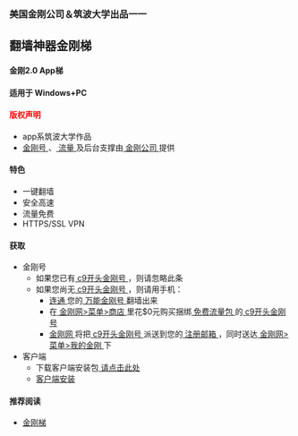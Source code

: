 ### 美国金刚公司＆筑波大学出品一一
## 翻墙神器金刚梯
#### 金刚2.0 App梯
#### 适用于 Windows+PC

#### <font color="Red">版权声明 </font>
- app系筑波大学作品
- [ 金刚号 ](https://a2zitpro.github.io/web/kkid)、[ 流量 ](https://a2zitpro.github.io/web/kkdatatraffic)及后台支撑由[ 金刚公司 ](https://a2zitpro.github.io/web/a2zitpro)提供

#### 特色
- 一键翻墙
- 安全高速  
- 流量免费
- HTTPS/SSL VPN

#### 获取

- 金刚号
  - 如果您已有[ c9开头金刚号 ](https://a2zitpro.github.io/web/singlepurposekkid)，则请忽略此条
  - 如果您尚无[ c9开头金刚号 ](https://a2zitpro.github.io/web/singlepurposekkid)，则请用手机：
    - [ 连通 ](https://a2zitpro.github.io/web/usageofkkid)您的[ 万能金刚号 ](https://a2zitpro.github.io/web/multipurposekkid)翻墙出来
    - 在[ 金刚网>菜单>商店 ](https://www.atozitpro.net/zh/shop/) 里花$0元购买捆绑[ 免费流量包 ](https://a2zitpro.github.io/web/kkdatatrafficfree)的[ c9开头金刚号 ](https://a2zitpro.github.io/web/singlepurposekkid)
    - [ 金刚网 ](https://a2zitpro.github.io/web/kksitecn)将把[ c9开头金刚号 ](https://a2zitpro.github.io/web/singlepurposekkid)派送到您的[ 注册邮箱 ](https://a2zitpro.github.io/web/emailaddressforregonkksitecn)，同时送达[ 金刚网>菜单>我的金刚 ](https://www.atozitpro.net/zh/my-account)下
- 客户端
  - 下载客户端安装包[ 请点击此处 ](https://github.com/SoftEtherVPN/SoftEtherVPN_Stable/releases/download/v4.28-9669-beta/softether-vpnclient-v4.28-9669-beta-2018.09.11-windows-x86_x64-intel.exe) 
  - [ 客户端安装 ](https://a2zitpro.github.io/web/kkvpn2.0_installationnotes_win)

  
#### 推荐阅读
- [金刚梯](https://a2zitpro.github.io/web/dlb)
